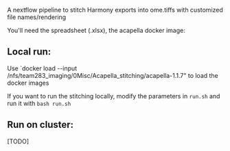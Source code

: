 A nextflow pipeline to stitch Harmony exports into ome.tiffs with customized file names/rendering

You'll need the spreadsheet (.xlsx), the acapella docker image:

## Local run:
Use `docker load --input /nfs/team283_imaging/0Misc/Acapella_stitching/acapella-1.1.7" to load the docker images

If you want to run the stitching locally, modify the parameters in `run.sh` and run it with `bash run.sh`

## Run on cluster:
[TODO]

